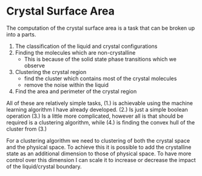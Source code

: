 Crystal Surface Area
====================

The computation of the crystal surface area
is a task that can be broken up into a parts.

1. The classification of the liquid and crystal configurations
2. Finding the molecules which are non-crystalline
    - This is because of the solid state phase transitions which we observe
3. Clustering the crystal region
    - find the cluster which contains most of the crystal molecules
    - remove the noise within the liquid
4. Find the area and perimeter of the crystal region

All of these are relatively simple tasks,
(1.) is achievable using the machine learning algorithm I have already developed.
(2.) Is just a simple boolean operation
(3.) Is a little more complicated, however all is that should be required is a clustering algorithm, while
(4.) is finding the convex hull of the cluster from (3.)

For a clustering algorithm we need to clustering of 
both the crystal space and the physical space.
To achieve this it is possible to add the crystalline state 
as an additional dimension to those of physical space.
To have more control over this dimension I can scale it
to increase or decrease the impact of the liquid/crystal boundary.

